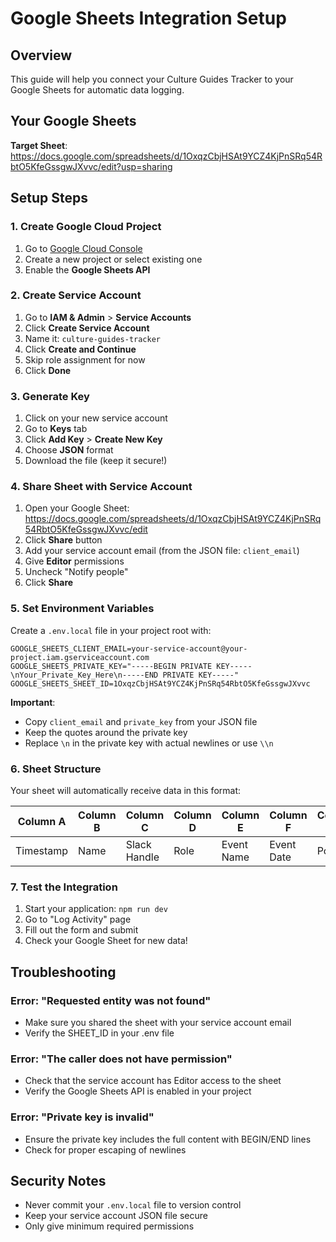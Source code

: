 # Google Sheets Integration Setup

## Overview
This guide will help you connect your Culture Guides Tracker to your Google Sheets for automatic data logging.

## Your Google Sheets
**Target Sheet**: https://docs.google.com/spreadsheets/d/1OxqzCbjHSAt9YCZ4KjPnSRq54RbtO5KfeGssgwJXvvc/edit?usp=sharing

## Setup Steps

### 1. Create Google Cloud Project
1. Go to [Google Cloud Console](https://console.cloud.google.com/)
2. Create a new project or select existing one
3. Enable the **Google Sheets API**

### 2. Create Service Account
1. Go to **IAM & Admin** > **Service Accounts**
2. Click **Create Service Account**
3. Name it: `culture-guides-tracker`
4. Click **Create and Continue**
5. Skip role assignment for now
6. Click **Done**

### 3. Generate Key
1. Click on your new service account
2. Go to **Keys** tab
3. Click **Add Key** > **Create New Key**
4. Choose **JSON** format
5. Download the file (keep it secure!)

### 4. Share Sheet with Service Account
1. Open your Google Sheet: https://docs.google.com/spreadsheets/d/1OxqzCbjHSAt9YCZ4KjPnSRq54RbtO5KfeGssgwJXvvc/edit
2. Click **Share** button
3. Add your service account email (from the JSON file: `client_email`)
4. Give **Editor** permissions
5. Uncheck "Notify people"
6. Click **Share**

### 5. Set Environment Variables
Create a `.env.local` file in your project root with:

```env
GOOGLE_SHEETS_CLIENT_EMAIL=your-service-account@your-project.iam.gserviceaccount.com
GOOGLE_SHEETS_PRIVATE_KEY="-----BEGIN PRIVATE KEY-----\nYour_Private_Key_Here\n-----END PRIVATE KEY-----"
GOOGLE_SHEETS_SHEET_ID=1OxqzCbjHSAt9YCZ4KjPnSRq54RbtO5KfeGssgwJXvvc
```

**Important**: 
- Copy `client_email` and `private_key` from your JSON file
- Keep the quotes around the private key
- Replace `\n` in the private key with actual newlines or use `\\n`

### 6. Sheet Structure
Your sheet will automatically receive data in this format:

| Column A | Column B | Column C | Column D | Column E | Column F | Column G | Column H |
|----------|----------|----------|----------|----------|----------|----------|----------|
| Timestamp | Name | Slack Handle | Role | Event Name | Event Date | Points | Notes |

### 7. Test the Integration
1. Start your application: `npm run dev`
2. Go to "Log Activity" page
3. Fill out the form and submit
4. Check your Google Sheet for new data!

## Troubleshooting

### Error: "Requested entity was not found"
- Make sure you shared the sheet with your service account email
- Verify the SHEET_ID in your .env file

### Error: "The caller does not have permission"
- Check that the service account has Editor access to the sheet
- Verify the Google Sheets API is enabled in your project

### Error: "Private key is invalid"
- Ensure the private key includes the full content with BEGIN/END lines
- Check for proper escaping of newlines

## Security Notes
- Never commit your `.env.local` file to version control
- Keep your service account JSON file secure
- Only give minimum required permissions